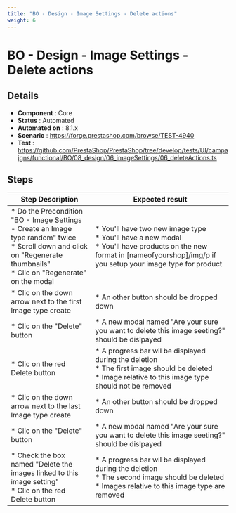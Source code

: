 ```yaml
---
title: "BO - Design - Image Settings - Delete actions"
weight: 6
---
```


# BO - Design - Image Settings - Delete actions
## Details
* **Component** : Core
* **Status** : Automated
* **Automated on** : 8.1.x
* **Scenario** : https://forge.prestashop.com/browse/TEST-4940
* **Test** : https://github.com/PrestaShop/PrestaShop/tree/develop/tests/UI/campaigns/functional/BO/08_design/06_imageSettings/06_deleteActions.ts

## Steps
| Step Description | Expected result |
| ----- | ----- |
| * Do the Precondition "BO - Image Settings - Create an Image type random" twice<br> * Scroll down and click on "Regenerate thumbnails"<br> * Clic on "Regenerate" on the modal | * You'll have two new image type<br> * You'll have a new modal <br> * You'll have products on the new format in [nameofyourshop]/img/p if you setup your image type for product |
| * Clic on the down arrow next to the first Image type create | * An other button should be dropped down |
| * Clic on the "Delete" button | * A new modal named "Are your sure you want to delete this image seeting?" should be dislpayed |
| * Clic on the red Delete button | * A progress bar wil be displayed during the deletion <br> * The first image should be deleted<br> * Image relative to this image type should not be removed |
| * Clic on the down arrow next to the last Image type create | * An other button should be dropped down |
| * Clic on the "Delete" button | * A new modal named "Are your sure you want to delete this image seeting?" should be dislpayed |
| * Check the box named "Delete the images linked to this image setting"<br> * Clic on the red Delete button | * A progress bar wil be displayed during the deletion <br> * The second image should be deleted<br> * Images relative to this image type are removed |
